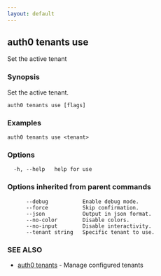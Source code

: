 ```yaml
---
layout: default
---
```

## auth0 tenants use

Set the active tenant

### Synopsis

Set the active tenant.

```
auth0 tenants use [flags]
```

### Examples

```
auth0 tenants use <tenant>
```

### Options

```
  -h, --help   help for use
```

### Options inherited from parent commands

```
      --debug           Enable debug mode.
      --force           Skip confirmation.
      --json            Output in json format.
      --no-color        Disable colors.
      --no-input        Disable interactivity.
      --tenant string   Specific tenant to use.
```

### SEE ALSO

* [auth0 tenants](auth0_tenants.md)	 - Manage configured tenants


